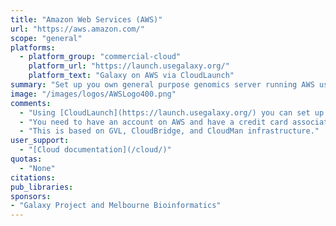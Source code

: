 ```yaml
---
title: "Amazon Web Services (AWS)"
url: "https://aws.amazon.com/"
scope: "general"
platforms:
  - platform_group: "commercial-cloud"
    platform_url: "https://launch.usegalaxy.org/"
    platform_text: "Galaxy on AWS via CloudLaunch"
summary: "Set up you own general purpose genomics server running AWS using GVL and CloudMan."
image: "/images/logos/AWSLogo400.png"
comments:
  - "Using [CloudLaunch](https://launch.usegalaxy.org/) you can set up your own dynamically scalable Galaxy Server in less than 10 minutes."
  - "You need to have an account on AWS and have a credit card associated with that account."
  - "This is based on GVL, CloudBridge, and CloudMan infrastructure."
user_support:
  - "[Cloud documentation](/cloud/)"
quotas:
  - "None"
citations:
pub_libraries:
sponsors:
- "Galaxy Project and Melbourne Bioinformatics"
---
```

